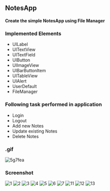 ## NotesApp
#### Create the simple NotesApp using File Manager
### Implemented Elements
* UILabel
* UITextView
* UITextField
* UIButton
* UIImageView
* UIBarButtonItem
* UITableView
* UIAlert
* UserDefault
* FileManager
### Following task performed in application
* Login
* Logout
* Add new Notes
* Update existing Notes
* Delete Notes
### .gif
![5g7fea](https://user-images.githubusercontent.com/59638518/125265203-3b680c80-e322-11eb-8ab7-ab0b6084c6e6.gif)
### Screenshot
![1](https://user-images.githubusercontent.com/59638518/125264165-40788c00-e321-11eb-8382-bffa1cb395d5.png)
![2](https://user-images.githubusercontent.com/59638518/125264185-44a4a980-e321-11eb-91e8-85902501694b.png)
![3](https://user-images.githubusercontent.com/59638518/125264192-466e6d00-e321-11eb-9639-31c9f76cd71f.png)
![4](https://user-images.githubusercontent.com/59638518/125264205-48383080-e321-11eb-8781-dea5f83f23cc.png)
![5](https://user-images.githubusercontent.com/59638518/125264211-4a01f400-e321-11eb-97f4-1a4591faf7c0.png)
![6](https://user-images.githubusercontent.com/59638518/125264225-4cfce480-e321-11eb-98c6-cd770c824112.png)
![7](https://user-images.githubusercontent.com/59638518/125264234-4f5f3e80-e321-11eb-8e4a-eebd94e823fa.png)
![11](https://user-images.githubusercontent.com/59638518/125264262-54bc8900-e321-11eb-8257-2a7794c53a55.png)
![12](https://user-images.githubusercontent.com/59638518/125264269-55edb600-e321-11eb-8670-8566fe913859.png)
![13](https://user-images.githubusercontent.com/59638518/125264276-58501000-e321-11eb-9712-152484abb9ac.png)

